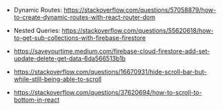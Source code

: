 * Dynamic Routes: https://stackoverflow.com/questions/57058879/how-to-create-dynamic-routes-with-react-router-dom

* Nested Queries: https://stackoverflow.com/questions/55620618/how-to-get-sub-collections-with-firebase-firestore

* https://saveyourtime.medium.com/firebase-cloud-firestore-add-set-update-delete-get-data-6da566513b1b

* https://stackoverflow.com/questions/16670931/hide-scroll-bar-but-while-still-being-able-to-scroll

* https://stackoverflow.com/questions/37620694/how-to-scroll-to-bottom-in-react

